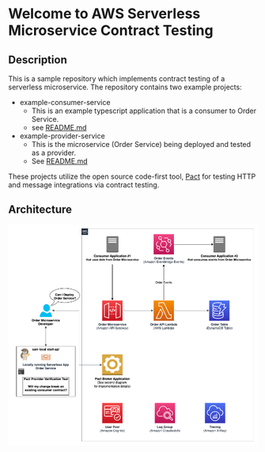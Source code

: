 # Welcome to AWS Serverless Microservice Contract Testing

## Description

This is a sample repository which implements contract testing of a serverless microservice. The repository contains two example projects:
- example-consumer-service
    - This is an example typescript application that is a consumer to Order Service.
    - see [README.md](./example-consumer-service/README.md)
- example-provider-service
    - This is the microservice (Order Service) being deployed and tested as a provider.
    - See [README.md](./example-provider-service/README.md)

These projects utilize the open source code-first tool, [Pact](https://docs.pact.io) for testing HTTP and message integrations via contract testing.

## Architecture

![Architecture Diagram](./images/Full-Architecture-Diagram.png?raw=true)
